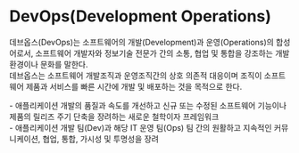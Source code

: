 # DevOps(Development Operations)

데브옵스(DevOps)는 소프트웨어의 개발(Development)과 운영(Operations)의 합성어로서, 소프트웨어 개발자와 정보기술 전문가 간의 소통, 협업 및 통합을 강조하는 개발 환경이나 문화를 말한다.\
데브옵스는 소프트웨어 개발조직과 운영조직간의 상호 의존적 대응이며 조직이 소프트웨어 제품과 서비스를 빠른 시간에 개발 및 배포하는 것을 목적으로 한다.

\- 애플리케이션 개발의 품질과 속도를 개선하고 신규 또는 수정된 소프트웨어 기능이나 제품의 릴리즈 주기 단축을 장려하는 새로운 철학이자 프레임워크\
\- 애플리케이션 개발 팀(Dev)과 해당 IT 운영 팀(Ops) 팀 간의 원활하고 지속적인 커뮤니케이션, 협업, 통합, 가시성 및 투명성을 장려

